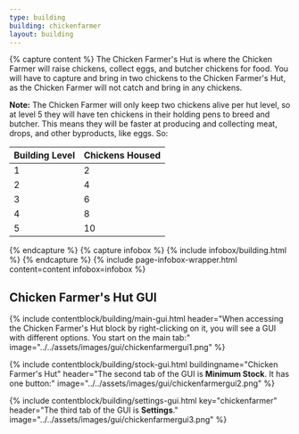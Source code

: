 ```yaml
---
type: building
building: chickenfarmer
layout: building
---
```

{% capture content %}
The Chicken Farmer's Hut is where the Chicken Farmer will raise chickens, collect eggs, and butcher chickens for food. You will have to capture and bring in two chickens to the Chicken Farmer's Hut, as the Chicken Farmer will not catch and bring in any chickens.

**Note:** The Chicken Farmer will only keep two chickens alive per hut level, so at level 5 they will have ten chickens in their holding pens to breed and butcher. This means they will be faster at producing and collecting meat, drops, and other byproducts, like eggs. So:

| Building Level | Chickens Housed |
| -------------- | --------------- |
| 1              | 2               |
| 2              | 4               |
| 3              | 6               |
| 4              | 8               |
| 5              | 10              |
{% endcapture %}
{% capture infobox %}
{% include infobox/building.html %}
{% endcapture %}
{% include page-infobox-wrapper.html content=content infobox=infobox %}

## Chicken Farmer's Hut GUI

{% include contentblock/building/main-gui.html header="When accessing the Chicken Farmer's Hut block by right-clicking on it, you will see a GUI with different options. You start on the main tab:" image="../../assets/images/gui/chickenfarmergui1.png" %}

{% include contentblock/building/stock-gui.html buildingname="Chicken Farmer's Hut" header="The second tab of the GUI is <strong>Minimum Stock</strong>. It has one button:" image="../../assets/images/gui/chickenfarmergui2.png" %}

{% include contentblock/building/settings-gui.html key="chickenfarmer" header="The third tab of the GUI is <strong>Settings</strong>." image="../../assets/images/gui/chickenfarmergui3.png" %}